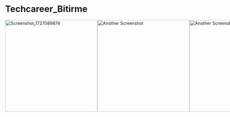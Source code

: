 ﻿# Techcareer_Bitirme
<div style="display: flex; justify-content: space-between;">
    <img src="https://github.com/user-attachments/assets/8b9cb7cc-2dc5-409a-ba09-6ece438a46ad" alt="Screenshot_1727089874" width="300">
    <img src="https://github.com/user-attachments/assets/dc2dead9-98e9-4a14-8e6b-026089f75728" alt="Another Screenshot" width="300">
    <img src="https://github.com/user-attachments/assets/70fd5050-e940-4438-be11-6f5e22604342" alt="Another Screenshot" width="300">
    <img src="https://github.com/user-attachments/assets/7b7178a0-cd62-40dc-a626-fe20c63c1cea" alt="Another Screenshot" width="300">
   
</div>
